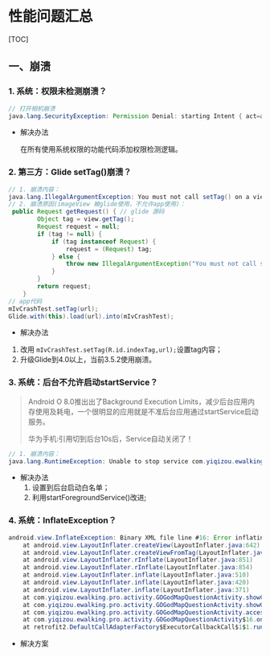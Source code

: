 # 性能问题汇总

[TOC]

## 一、崩溃

### 1. 系统：权限未检测崩溃？

```java
// 打开相机崩溃
java.lang.SecurityException: Permission Denial: starting Intent { act=android.media.action.IMAGE_CAPTURE flg=0x3 cmp=com.android.camera/.CameraActivity clip={text/uri-list U:content://com.yiqizou.ewalking.pro.fileprovider/rc_external_path/Android/data/com.yiqizou.ewalking.pro/files/yiqizou/temp/camera} (has extras) } from ProcessRecord{52c50f4 8939:com.yiqizou.ewalking.pro/u0a266} (pid=8939, uid=10266) with revoked permission android.permission.CAMERA

```

- 解决办法

  在所有使用系统权限的功能代码添加权限检测逻辑。

### 2. 第三方：Glide setTag()崩溃？

```java
// 1. 崩溃内容：
java.lang.IllegalArgumentException: You must not call setTag() on a view Glide is targeting
// 2. 崩溃原因(imageView 被glide使用，不允许app使用)：
 public Request getRequest() { // glide 源码 
        Object tag = view.getTag();
        Request request = null;
        if (tag != null) {
            if (tag instanceof Request) {
                request = (Request) tag;
            } else {
                throw new IllegalArgumentException("You must not call setTag() on a view Glide is targeting");
            }
        }
        return request;
    }
// app代码
mIvCrashTest.setTag(url);     
Glide.with(this).load(url).into(mIvCrashTest);
```

-  解决办法
  1. 改用 `mIvCrashTest.setTag(R.id.indexTag,url);`设置tag内容；
  2. 升级Glide到4.0以上，当前3.5.2使用崩溃。

### 3. 系统：后台不允许启动startService？

> Android O 8.0推出出了Background Execution Limits，减少后台应用内存使用及耗电，一个很明显的应用就是不准后台应用通过startService启动服务。
>
> 华为手机:引用切到后台10s后，Service自动关闭了！

```java
// 1. 崩溃内容：
java.lang.RuntimeException: Unable to stop service com.yiqizou.ewalking.service.StepCounterService@4f3757a: java.lang.IllegalStateException: Not allowed to start service Intent { StepCounterService (has extras) }: app is in background uid UidRecord{7e89463 u0a209 SVC  bg:+1m3s105ms idle change:idle procs:2 seq(2563,2563,2563)}

```

- 解决办法
  1. 设置到后台启动白名单；
  2. 利用startForegroundService()改进;

### 4. 系统：InflateException？

```java
android.view.InflateException: Binary XML file line #16: Error inflating class com.yiqizou.ewalking.pro.widget.ScrollWebView
	at android.view.LayoutInflater.createView(LayoutInflater.java:642)
	at android.view.LayoutInflater.createViewFromTag(LayoutInflater.java:788)
	at android.view.LayoutInflater.rInflate(LayoutInflater.java:851)
	at android.view.LayoutInflater.rInflate(LayoutInflater.java:854)
	at android.view.LayoutInflater.inflate(LayoutInflater.java:510)
	at android.view.LayoutInflater.inflate(LayoutInflater.java:420)
	at android.view.LayoutInflater.inflate(LayoutInflater.java:371)
	at com.yiqizou.ewalking.pro.activity.GOGodMapQuestionActivity.showCheckPointInfoDialog(GOGodMapQuestionActivity.java:699)
	at com.yiqizou.ewalking.pro.activity.GOGodMapQuestionActivity.showGateInfo(GOGodMapQuestionActivity.java:1727)
	at com.yiqizou.ewalking.pro.activity.GOGodMapQuestionActivity.access$3100(GOGodMapQuestionActivity.java:86)
	at com.yiqizou.ewalking.pro.activity.GOGodMapQuestionActivity$16.onResponse(GOGodMapQuestionActivity.java:802)
	at retrofit2.DefaultCallAdapterFactory$ExecutorCallbackCall$1$1.run(DefaultCallAdapterFactory.java:83)
```

- 解决方案

  